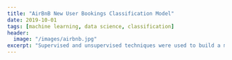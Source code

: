 ```yaml
---
title: "AirBnB New User Bookings Classification Model"
date: 2019-10-01
tags: [machine learning, data science, classification]
header:
  image: "/images/airbnb.jpg"
excerpt: "Supervised and unsupervised techniques were used to build a modeling pipeline that predicts the booking country of first time Airbnb users traveling internationally."
---
```


